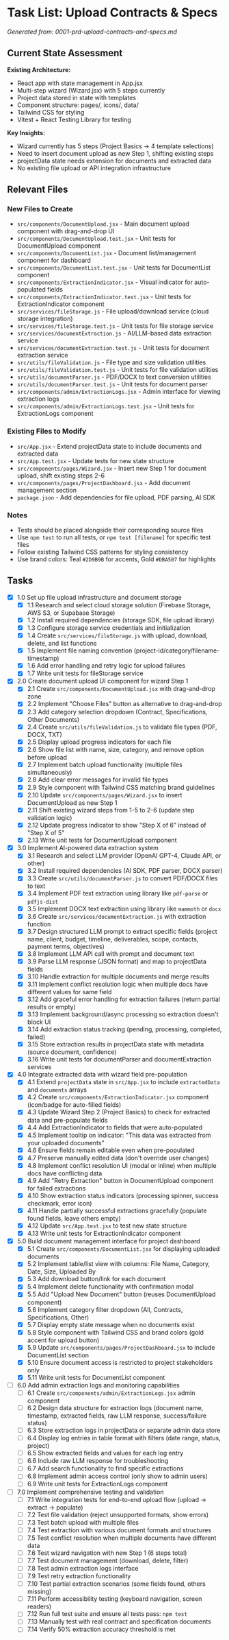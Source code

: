 # Task List: Upload Contracts & Specs

_Generated from: 0001-prd-upload-contracts-and-specs.md_

## Current State Assessment

**Existing Architecture:**
- React app with state management in App.jsx
- Multi-step wizard (Wizard.jsx) with 5 steps currently
- Project data stored in state with templates
- Component structure: pages/, icons/, data/
- Tailwind CSS for styling
- Vitest + React Testing Library for testing

**Key Insights:**
- Wizard currently has 5 steps (Project Basics → 4 template selections)
- Need to insert document upload as new Step 1, shifting existing steps
- projectData state needs extension for documents and extracted data
- No existing file upload or API integration infrastructure

## Relevant Files

### New Files to Create
- `src/components/DocumentUpload.jsx` - Main document upload component with drag-and-drop UI
- `src/components/DocumentUpload.test.jsx` - Unit tests for DocumentUpload component
- `src/components/DocumentList.jsx` - Document list/management component for dashboard
- `src/components/DocumentList.test.jsx` - Unit tests for DocumentList component
- `src/components/ExtractionIndicator.jsx` - Visual indicator for auto-populated fields
- `src/components/ExtractionIndicator.test.jsx` - Unit tests for ExtractionIndicator component
- `src/services/fileStorage.js` - File upload/download service (cloud storage integration)
- `src/services/fileStorage.test.js` - Unit tests for file storage service
- `src/services/documentExtraction.js` - AI/LLM-based data extraction service
- `src/services/documentExtraction.test.js` - Unit tests for document extraction service
- `src/utils/fileValidation.js` - File type and size validation utilities
- `src/utils/fileValidation.test.js` - Unit tests for file validation utilities
- `src/utils/documentParser.js` - PDF/DOCX to text conversion utilities
- `src/utils/documentParser.test.js` - Unit tests for document parser
- `src/components/admin/ExtractionLogs.jsx` - Admin interface for viewing extraction logs
- `src/components/admin/ExtractionLogs.test.jsx` - Unit tests for ExtractionLogs component

### Existing Files to Modify
- `src/App.jsx` - Extend projectData state to include documents and extracted data
- `src/App.test.jsx` - Update tests for new state structure
- `src/components/pages/Wizard.jsx` - Insert new Step 1 for document upload, shift existing steps 2-6
- `src/components/pages/ProjectDashboard.jsx` - Add document management section
- `package.json` - Add dependencies for file upload, PDF parsing, AI SDK

### Notes
- Tests should be placed alongside their corresponding source files
- Use `npm test` to run all tests, or `npm test [filename]` for specific test files
- Follow existing Tailwind CSS patterns for styling consistency
- Use brand colors: Teal `#2D9B9B` for accents, Gold `#DBA507` for highlights

## Tasks

- [x] 1.0 Set up file upload infrastructure and document storage
  - [x] 1.1 Research and select cloud storage solution (Firebase Storage, AWS S3, or Supabase Storage)
  - [x] 1.2 Install required dependencies (storage SDK, file upload library)
  - [x] 1.3 Configure storage service credentials and initialization
  - [x] 1.4 Create `src/services/fileStorage.js` with upload, download, delete, and list functions
  - [x] 1.5 Implement file naming convention (project-id/category/filename-timestamp)
  - [x] 1.6 Add error handling and retry logic for upload failures
  - [x] 1.7 Write unit tests for fileStorage service

- [x] 2.0 Create document upload UI component for wizard Step 1
  - [x] 2.1 Create `src/components/DocumentUpload.jsx` with drag-and-drop zone
  - [x] 2.2 Implement "Choose Files" button as alternative to drag-and-drop
  - [x] 2.3 Add category selection dropdown (Contract, Specifications, Other Documents)
  - [x] 2.4 Create `src/utils/fileValidation.js` to validate file types (PDF, DOCX, TXT)
  - [x] 2.5 Display upload progress indicators for each file
  - [x] 2.6 Show file list with name, size, category, and remove option before upload
  - [x] 2.7 Implement batch upload functionality (multiple files simultaneously)
  - [x] 2.8 Add clear error messages for invalid file types
  - [x] 2.9 Style component with Tailwind CSS matching brand guidelines
  - [x] 2.10 Update `src/components/pages/Wizard.jsx` to insert DocumentUpload as new Step 1
  - [x] 2.11 Shift existing wizard steps from 1-5 to 2-6 (update step validation logic)
  - [x] 2.12 Update progress indicator to show "Step X of 6" instead of "Step X of 5"
  - [x] 2.13 Write unit tests for DocumentUpload component

- [x] 3.0 Implement AI-powered data extraction system
  - [x] 3.1 Research and select LLM provider (OpenAI GPT-4, Claude API, or other)
  - [x] 3.2 Install required dependencies (AI SDK, PDF parser, DOCX parser)
  - [x] 3.3 Create `src/utils/documentParser.js` to convert PDF/DOCX files to text
  - [x] 3.4 Implement PDF text extraction using library like `pdf-parse` or `pdfjs-dist`
  - [x] 3.5 Implement DOCX text extraction using library like `mammoth` or `docx`
  - [x] 3.6 Create `src/services/documentExtraction.js` with extraction function
  - [x] 3.7 Design structured LLM prompt to extract specific fields (project name, client, budget, timeline, deliverables, scope, contacts, payment terms, objectives)
  - [x] 3.8 Implement LLM API call with prompt and document text
  - [x] 3.9 Parse LLM response (JSON format) and map to projectData fields
  - [x] 3.10 Handle extraction for multiple documents and merge results
  - [x] 3.11 Implement conflict resolution logic when multiple docs have different values for same field
  - [x] 3.12 Add graceful error handling for extraction failures (return partial results or empty)
  - [x] 3.13 Implement background/async processing so extraction doesn't block UI
  - [x] 3.14 Add extraction status tracking (pending, processing, completed, failed)
  - [x] 3.15 Store extraction results in projectData state with metadata (source document, confidence)
  - [x] 3.16 Write unit tests for documentParser and documentExtraction services

- [x] 4.0 Integrate extracted data with wizard field pre-population
  - [x] 4.1 Extend `projectData` state in `src/App.jsx` to include `extractedData` and `documents` arrays
  - [x] 4.2 Create `src/components/ExtractionIndicator.jsx` component (icon/badge for auto-filled fields)
  - [x] 4.3 Update Wizard Step 2 (Project Basics) to check for extracted data and pre-populate fields
  - [x] 4.4 Add ExtractionIndicator to fields that were auto-populated
  - [x] 4.5 Implement tooltip on indicator: "This data was extracted from your uploaded documents"
  - [x] 4.6 Ensure fields remain editable even when pre-populated
  - [x] 4.7 Preserve manually edited data (don't override user changes)
  - [x] 4.8 Implement conflict resolution UI (modal or inline) when multiple docs have conflicting data
  - [x] 4.9 Add "Retry Extraction" button in DocumentUpload component for failed extractions
  - [x] 4.10 Show extraction status indicators (processing spinner, success checkmark, error icon)
  - [x] 4.11 Handle partially successful extractions gracefully (populate found fields, leave others empty)
  - [x] 4.12 Update `src/App.test.jsx` to test new state structure
  - [x] 4.13 Write unit tests for ExtractionIndicator component

- [x] 5.0 Build document management interface for project dashboard
  - [x] 5.1 Create `src/components/DocumentList.jsx` for displaying uploaded documents
  - [x] 5.2 Implement table/list view with columns: File Name, Category, Date, Size, Uploaded By
  - [x] 5.3 Add download button/link for each document
  - [x] 5.4 Implement delete functionality with confirmation modal
  - [x] 5.5 Add "Upload New Document" button (reuses DocumentUpload component)
  - [x] 5.6 Implement category filter dropdown (All, Contracts, Specifications, Other)
  - [x] 5.7 Display empty state message when no documents exist
  - [x] 5.8 Style component with Tailwind CSS and brand colors (gold accent for upload button)
  - [x] 5.9 Update `src/components/pages/ProjectDashboard.jsx` to include DocumentList section
  - [x] 5.10 Ensure document access is restricted to project stakeholders only
  - [x] 5.11 Write unit tests for DocumentList component

- [ ] 6.0 Add admin extraction logs and monitoring capabilities
  - [ ] 6.1 Create `src/components/admin/ExtractionLogs.jsx` admin component
  - [ ] 6.2 Design data structure for extraction logs (document name, timestamp, extracted fields, raw LLM response, success/failure status)
  - [ ] 6.3 Store extraction logs in projectData or separate admin data store
  - [ ] 6.4 Display log entries in table format with filters (date range, status, project)
  - [ ] 6.5 Show extracted fields and values for each log entry
  - [ ] 6.6 Include raw LLM response for troubleshooting
  - [ ] 6.7 Add search functionality to find specific extractions
  - [ ] 6.8 Implement admin access control (only show to admin users)
  - [ ] 6.9 Write unit tests for ExtractionLogs component

- [ ] 7.0 Implement comprehensive testing and validation
  - [ ] 7.1 Write integration tests for end-to-end upload flow (upload → extract → populate)
  - [ ] 7.2 Test file validation (reject unsupported formats, show errors)
  - [ ] 7.3 Test batch upload with multiple files
  - [ ] 7.4 Test extraction with various document formats and structures
  - [ ] 7.5 Test conflict resolution when multiple documents have different data
  - [ ] 7.6 Test wizard navigation with new Step 1 (6 steps total)
  - [ ] 7.7 Test document management (download, delete, filter)
  - [ ] 7.8 Test admin extraction logs interface
  - [ ] 7.9 Test retry extraction functionality
  - [ ] 7.10 Test partial extraction scenarios (some fields found, others missing)
  - [ ] 7.11 Perform accessibility testing (keyboard navigation, screen readers)
  - [ ] 7.12 Run full test suite and ensure all tests pass: `npm test`
  - [ ] 7.13 Manually test with real contract and specification documents
  - [ ] 7.14 Verify 50% extraction accuracy threshold is met

